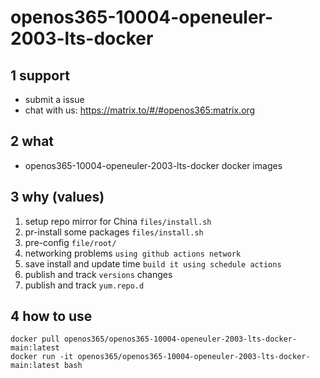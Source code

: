# openos365-10004-openeuler-2003-lts-docker


## 1 support

* submit a issue
* chat with us: https://matrix.to/#/#openos365:matrix.org

## 2 what

* openos365-10004-openeuler-2003-lts-docker docker images
  
## 3 why (values)

1. setup repo mirror for China `files/install.sh`
1. pr-install some packages `files/install.sh`
1. pre-config `file/root/`
1. networking problems `using github actions network`
1. save install and update time `build it using schedule actions`
1. publish and track `versions` changes
1. publish and track `yum.repo.d`

## 4 how to use

```
docker pull openos365/openos365-10004-openeuler-2003-lts-docker-main:latest
docker run -it openos365/openos365-10004-openeuler-2003-lts-docker-main:latest bash
```
